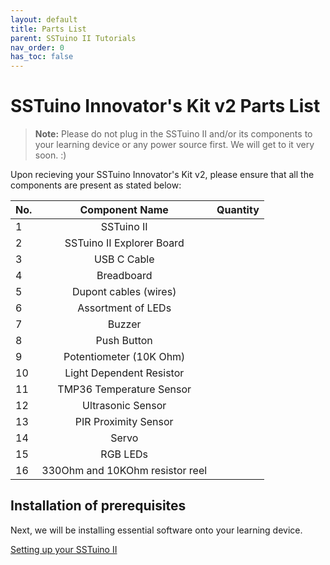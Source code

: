 ```yaml
---
layout: default
title: Parts List
parent: SSTuino II Tutorials
nav_order: 0
has_toc: false
---
```


# SSTuino Innovator's Kit v2 Parts List

> **Note:** Please do not plug in the SSTuino II and/or its components to your learning device or any power source first. We will get to it very soon. :)

Upon recieving your SSTuino Innovator's Kit v2, please ensure that all the components are present as stated below:

| No. | Component Name                       | Quantity  |
|---- |:------------------------------------:| ---------:|
| 1   | SSTuino II                           |           |
| 2   | SSTuino II Explorer Board            |           |
| 3   | USB C Cable                          |           |
| 4   | Breadboard                           |           |
| 5   | Dupont cables (wires)                |           |
| 6   | Assortment of LEDs                   |           |
| 7   | Buzzer                               |           |
| 8   | Push Button                          |           |
| 9   | Potentiometer (10K Ohm)              |           |
| 10  | Light Dependent Resistor             |           |
| 11  | TMP36 Temperature Sensor             |           |
| 12  | Ultrasonic Sensor                    |           |
| 13  | PIR Proximity Sensor                 |           |
| 14  | Servo                                |           |
| 15  | RGB LEDs                             |           |
| 16  | 330Ohm and 10KOhm resistor reel      |           |

## Installation of prerequisites

Next, we will be installing essential software onto your learning device.

[Setting up your SSTuino II](../setup/index.md)
